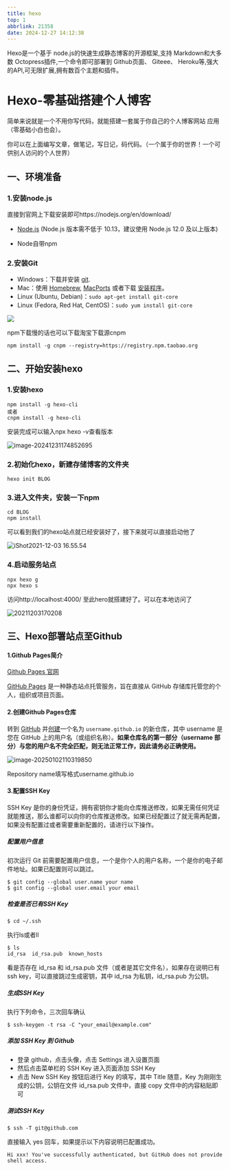 ```yaml
---
title: hexo
top: 1
abbrlink: 21358
date: 2024-12-27 14:12:38
---
```


Hexo是一个基于 node.js的快速生成静态博客的开源框架,支持 Markdown和大多数 Octopress插件,一个命令即可部署到 Github页面、 Giteee、 Heroku等,强大的APl,可无限扩展,拥有数百个主题和插件。

<!-- more -->

# Hexo-零基础搭建个人博客

简单来说就是一个不用你写代码，就能搭建一套属于你自己的个人博客网站 应用（零基础小白也会）。

你可以在上面编写文章，做笔记，写日记，码代码。（一个属于你的世界！一个可供别人访问的个人世界）

## 一、环境准备

### 1.安装node.js

直接到官网上下载安装即可https://nodejs.org/en/download/

- [Node.js](http://nodejs.org/) (Node.js 版本需不低于 10.13，建议使用 Node.js 12.0 及以上版本)

- Node自带npm

### 2.安装Git

- Windows：下载并安装 [git](https://git-scm.com/download/win).
- Mac：使用 [Homebrew](http://mxcl.github.com/homebrew/), [MacPorts](http://www.macports.org/) 或者下载 [安装程序](http://sourceforge.net/projects/git-osx-installer/)。
- Linux (Ubuntu, Debian)：`sudo apt-get install git-core`
- Linux (Fedora, Red Hat, CentOS)：`sudo yum install git-core`

![](D:\study\blog\source\_posts\hello-world\nodeGit.png)

npm下载慢的话也可以下载淘宝下载源cnpm

```properties
npm install -g cnpm --registry=https://registry.npm.taobao.org
```

## 二、开始安装hexo

### 1.安装hexo

```properties
npm install -g hexo-cli
或者
cnpm install -g hexo-cli
```

安装完成可以输入npx hexo -v查看版本

![image-20241231174852695](D:\study\blog\source\_posts\hello-world\hexoV.png)

### 2.初始化hexo，新建存储博客的文件夹

```properties
hexo init BLOG
```

### 3.进入文件夹，安装一下npm

```properties
cd BLOG
npm install
```

可以看到我们的hexo站点就已经安装好了，接下来就可以直接启动他了

![iShot2021-12-03 16.55.54](D:\study\blog\source\_posts\hello-world\hexoFiles.png)

### 4.启动服务站点

```properties
npx hexo g
npx hexo s
```

访问http://localhost:4000/ 至此hero就搭建好了。可以在本地访问了

![20211203170208](D:\study\blog\source\_posts\hello-world\hexoHome.png)

## 三、Hexo部署站点至Github

#### 1.Github Pages简介

[Github Pages 官网](https://pages.github.com/)

[GitHub Pages](https://help.github.com/en/articles/what-is-github-pages) 是一种静态站点托管服务，旨在直接从 GitHub 存储库托管您的个人，组织或项目页面。

#### 2.创建Github Pages仓库

转到 [GitHub](https://github.com/) 并[创建](https://github.com/new)一个名为 `username.github.io` 的新仓库，其中 username 是您在 GitHub 上的用户名（或组织名称）。**如果仓库名的第一部分（username 部分）与您的用户名不完全匹配，则无法正常工作，因此请务必正确使用。**

![image-20250102110319850](D:\study\blog\source\_posts\hello-world\image-20250102110319850.png)

Repository name填写格式username.github.io

#### 3.配置SSH Key

SSH Key 是你的身份凭证，拥有密钥你才能向仓库推送修改，如果无需任何凭证就能推送，那么谁都可以向你的仓库推送修改。如果已经配置过了就无需再配置，如果没有配置过或者需要重新配置的，请进行以下操作。

##### 配置用户信息

初次运行 Git 前需要配置用户信息，一个是你个人的用户名称，一个是你的电子邮件地址。如果已配置则可以跳过。

```git
$ git config --global user.name your name
$ git config --global user.email your email
```

##### 检查是否已有SSH Key

```
$ cd ~/.ssh
```

执行ls或者ll

```
$ ls
id_rsa  id_rsa.pub  known_hosts
```

看是否存在 id_rsa 和 id_rsa.pub 文件（或者是其它文件名），如果存在说明已有 ssh key，可以直接跳过生成密钥，其中 id_rsa 为私钥，id_rsa.pub 为公钥。

##### 生成SSH Key

执行下列命令，三次回车确认

```
$ ssh-keygen -t rsa -C "your_email@example.com"
```

##### 添加 SSH Key 到 Github

- 登录 github，点击头像，点击 Settings 进入设置页面
- 然后点击菜单栏的 SSH Key 进入页面添加 SSH Key
- 点击 New SSH Key 按钮后进行 Key 的填写，其中 Title 随意，Key 为刚刚生成的公钥，公钥在文件 id_rsa.pub 文件中，直接 copy 文件中的内容粘贴即可

##### 测试SSH Key

```
$ ssh -T git@github.com
```

直接输入 yes 回车，如果提示以下内容说明已配置成功。

```
Hi xxx! You've successfully authenticated, but GitHub does not provide shell access.
```

